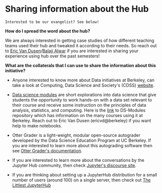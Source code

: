 # Sharing information about the Hub

```{note}
Interested to be our evangelist? See below!

```

**How do I spread the word about the hub?**

We are always interested in getting case studies of how different teaching teams used their hub and tweaked it according to their needs. So reach out to [Eric Van Dusen](mailto:ericvd@berkeley.edu)/[Balaji Alwar](mailto:balajialwar@berkeley.edu) if you are interested in sharing your experience using hub over the past semesters!

**What are the collaterals that I can use to share the information about this initiative?**

- Anyone interested to know more about Data initiatives at Berkeley, can take a look at Computing, Data Science and Society's (CDSS) [website](https://data.berkeley.edu/external).

- [Data science modules](https://ds-modules.github.io/) are short explorations into data science that give students the opportunity to work hands-on with a data set relevant to their course and receive some instruction on the principles of data analysis, statistics, and computing. Here is the [link](https://github.com/ds-modules) to DS-Modules repository which has information on the many courses using it at Berkeley. Reach out to Eric Van Dusen (ericvd@berkeley) if you want help to make notebooks.

- Otter Grader is a light-weight, modular open-source autograder developed by the Data Science Education Program at UC Berkeley. If you are interested to learn more about this autograding software then see [Otter Grader's documentation](https://otter-grader.readthedocs.io/en/latest/).

- If you are interested to learn more about the conversations by the Jupyter Hub community, then check [Jupyter's discourse site](https://discourse.jupyter.org/).

- If you are thinking about setting up a JupyterHub distribution for a small number of users (around 100) on a single server, then check out [The Littlest JupyterHub](https://tljh.jupyter.org/en/latest/)
